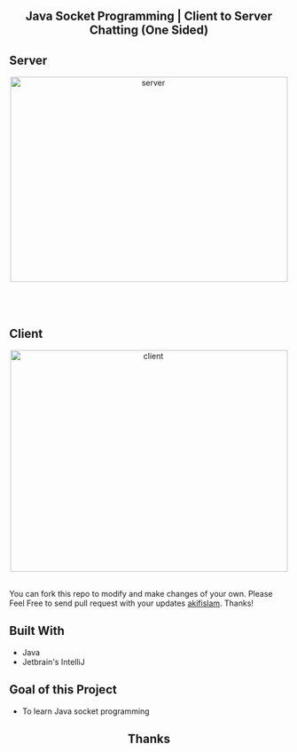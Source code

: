 <h2 align="center">
  Java Socket Programming | Client to Server Chatting (One Sided)<br/>
</h2>



## Server
<div align="center">
   <img alt="server" src="./Examples/server.png" height="370" width = "500"/>
</div>

<br/>
<br/>
<br/>


## Client

<div align="center">
  <img alt="client" src="./Examples/client.png" height="400" width = "500"/>
</div>

<br/>

You can fork this repo to modify and make changes of your own. Please Feel Free to send pull request with your updates [akifislam](https://github.com/akifislam). Thanks!

## Built With

- Java
- Jetbrain's IntelliJ


## Goal of this Project

- To learn Java socket programming
<h2 align="center">
Thanks
</h2>


